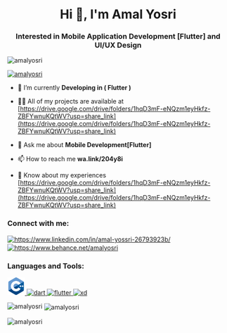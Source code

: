 <h1 align="center">Hi 👋, I'm Amal Yosri</h1>
<h3 align="center">Interested in Mobile Application Development [Flutter] and UI/UX Design</h3>

<p align="left"> <img src="https://komarev.com/ghpvc/?username=amalyosri&label=Profile%20views&color=0e75b6&style=flat" alt="amalyosri" /> </p>

<p align="left"> <a href="https://github.com/ryo-ma/github-profile-trophy"><img src="https://github-profile-trophy.vercel.app/?username=amalyosri" alt="amalyosri" /></a> </p>

- 🔭 I’m currently **Developing in ( Flutter )**

- 👨‍💻 All of my projects are available at [https://drive.google.com/drive/folders/1hqD3mF-eNQzm1eyHkfz-ZBFYwnuKQtWV?usp=share_link](https://drive.google.com/drive/folders/1hqD3mF-eNQzm1eyHkfz-ZBFYwnuKQtWV?usp=share_link)

- 💬 Ask me about **Mobile Development[Flutter]**

- 📫 How to reach me **wa.link/204y8i**

- 📄 Know about my experiences [https://drive.google.com/drive/folders/1hqD3mF-eNQzm1eyHkfz-ZBFYwnuKQtWV?usp=share_link](https://drive.google.com/drive/folders/1hqD3mF-eNQzm1eyHkfz-ZBFYwnuKQtWV?usp=share_link)

<h3 align="left">Connect with me:</h3>
<p align="left">
<a href="https://linkedin.com/in/https://www.linkedin.com/in/amal-yossri-26793923b/" target="blank"><img align="center" src="https://raw.githubusercontent.com/rahuldkjain/github-profile-readme-generator/master/src/images/icons/Social/linked-in-alt.svg" alt="https://www.linkedin.com/in/amal-yossri-26793923b/" height="30" width="40" /></a>
<a href="https://www.behance.net/https://www.behance.net/amalyosri" target="blank"><img align="center" src="https://raw.githubusercontent.com/rahuldkjain/github-profile-readme-generator/master/src/images/icons/Social/behance.svg" alt="https://www.behance.net/amalyosri" height="30" width="40" /></a>
</p>

<h3 align="left">Languages and Tools:</h3>
<p align="left"> <a href="https://www.w3schools.com/cpp/" target="_blank" rel="noreferrer"> <img src="https://raw.githubusercontent.com/devicons/devicon/master/icons/cplusplus/cplusplus-original.svg" alt="cplusplus" width="40" height="40"/> </a> <a href="https://dart.dev" target="_blank" rel="noreferrer"> <img src="https://www.vectorlogo.zone/logos/dartlang/dartlang-icon.svg" alt="dart" width="40" height="40"/> </a> <a href="https://flutter.dev" target="_blank" rel="noreferrer"> <img src="https://www.vectorlogo.zone/logos/flutterio/flutterio-icon.svg" alt="flutter" width="40" height="40"/> </a> <a href="https://www.adobe.com/products/xd.html" target="_blank" rel="noreferrer"> <img src="https://cdn.worldvectorlogo.com/logos/adobe-xd.svg" alt="xd" width="40" height="40"/> </a> </p>

<p><img align="left" src="https://github-readme-stats.vercel.app/api/top-langs?username=amalyosri&show_icons=true&locale=en&layout=compact" alt="amalyosri" /></p>

<p>&nbsp;<img align="center" src="https://github-readme-stats.vercel.app/api?username=amalyosri&show_icons=true&locale=en" alt="amalyosri" /></p>

<p><img align="center" src="https://github-readme-streak-stats.herokuapp.com/?user=amalyosri&" alt="amalyosri" /></p>


